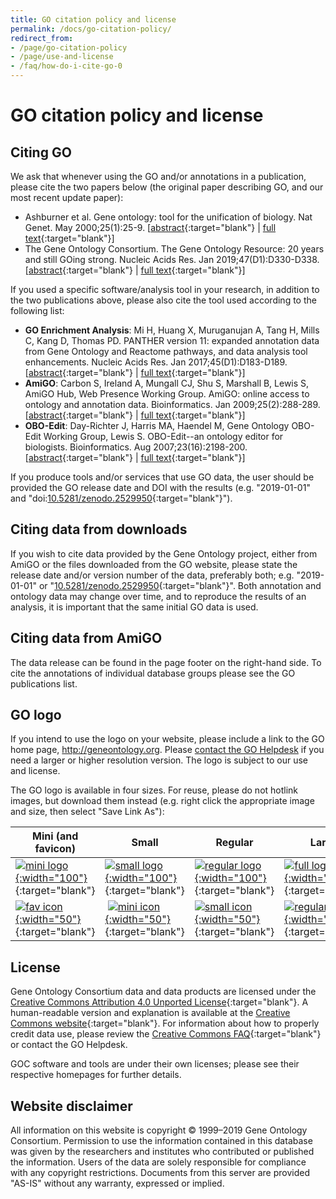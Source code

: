 ```yaml
---
title: GO citation policy and license
permalink: /docs/go-citation-policy/
redirect_from: 
- /page/go-citation-policy
- /page/use-and-license
- /faq/how-do-i-cite-go-0
---
```


# GO citation policy and license

## Citing GO

We ask that whenever using the GO and/or annotations in a publication, please cite the two papers below (the original paper describing GO, and our most recent update paper):
+ Ashburner et al. Gene ontology: tool for the unification of biology. Nat Genet. May 2000;25(1):25-9. \[[abstract](https://www.ncbi.nlm.nih.gov/pubmed/10802651){:target="blank"} \| [full text](https://www.ncbi.nlm.nih.gov/pmc/articles/PMC3037419/){:target="blank"}\]
+ The Gene Ontology Consortium. The Gene Ontology Resource: 20 years and still GOing strong. Nucleic Acids Res. Jan 2019;47(D1):D330-D338. \[[abstract](https://www.ncbi.nlm.nih.gov/pubmed/30395331){:target="blank"} \| [full text](https://academic.oup.com/nar/article/47/D1/D330/5160994){:target="blank"}\] 


If you used a specific software/analysis tool in your research, in addition to the two publications above, please also cite the tool used according to the following list:
+ **GO Enrichment Analysis**: Mi H, Huang X, Muruganujan A, Tang H, Mills C, Kang D, Thomas PD.  PANTHER version 11: expanded annotation data from Gene Ontology and Reactome pathways, and data analysis tool enhancements. Nucleic Acids Res. Jan 2017;45(D1):D183-D189.\[[abstract](https://www.ncbi.nlm.nih.gov/pubmed/27899595){:target="blank"} \| [full text](https://academic.oup.com/nar/article/45/D1/D183/2605815){:target="blank"}\]  
+ **AmiGO**: Carbon S, Ireland A, Mungall CJ, Shu S, Marshall B, Lewis S, AmiGO Hub, Web Presence Working Group. AmiGO: online access to ontology and annotation data. Bioinformatics. Jan 2009;25(2):288-289. \[[abstract](https://www.ncbi.nlm.nih.gov/pubmed/19033274){:target="blank"} \| [full text](http://bioinformatics.oxfordjournals.org/content/25/2/288.full.pdf+html){:target="blank"}\]  
+ **OBO-Edit**: Day-Richter J, Harris MA, Haendel M, Gene Ontology OBO-Edit Working Group, Lewis S. OBO-Edit--an ontology editor for biologists. Bioinformatics. Aug 2007;23(16):2198-200. \[[abstract](http://bioinformatics.oxfordjournals.org/content/23/16/2198){:target="blank"} \| [full text](http://bioinformatics.oxfordjournals.org/content/23/16/2198.full){:target="blank"}\]


If you produce tools and/or services that use GO data, the user should be provided the GO release date and DOI with the results (e.g. "2019-01-01" and "doi:[10.5281/zenodo.2529950](https://zenodo.org/record/2529950){:target="blank"}").

## Citing data from downloads

If you wish to cite data provided by the Gene Ontology project, either from AmiGO or the files downloaded from the GO website, please state the release date and/or version number of the data, preferably both; e.g. "2019-01-01" or "[10.5281/zenodo.2529950](https://zenodo.org/record/2529950){:target="blank"}". Both annotation and ontology data may change over time, and to reproduce the results of an analysis, it is important that the same initial GO data is used.

## Citing data from AmiGO

The data release can be found in the page footer on the right-hand side. To cite the annotations of individual database groups please see the GO publications list.

## GO logo

If you intend to use the logo on your website, please include a link to the GO home page, http://geneontology.org. Please [contact the GO Helpdesk](http://help.geneontology.org) if you need a larger or higher resolution version. The logo is subject to our use and license.

The GO logo is available in four sizes. For reuse, please do not hotlink images, but download them instead (e.g. right click the appropriate image and size, then select "Save Link As"):

| **Mini (and favicon)** | **Small** | **Regular** | **Large** |
|------|-------|---------|-------|
| [![mini logo](/assets/go-logo.mini.png){:width="100"}](/assets/go-logo.mini.png){:target="blank"} | [![small logo](/assets/go-logo.small.png){:width="100"}](/assets/go-logo.small.png){:target="blank"} | [![regular logo](/assets/go-logo.png){:width="100"}](/assets/go-logo.png){:target="blank"} | [![full logo](/assets/go-logo.large.png){:width="100"}](/assets/go-logo.large.png){:target="blank"} | 
| [![fav icon](/assets/go-logo-favicon.ico){:width="50"}](/assets/go-logo-favicon.ico){:target="blank"} | [![mini icon](/assets/go-logo-icon.mini.png){:width="50"}](/assets/go-logo-icon.mini.png){:target="blank"} | [![small icon](/assets/go-logo-icon.small.png){:width="50"}](/assets/go-logo-icon.small.png){:target="blank"} | [![regular icon](/assets/go-logo-icon.png){:width="50"}](/assets/go-logo-icon.png){:target="blank"} | 


## License    

Gene Ontology Consortium data and data products are licensed under the [Creative Commons Attribution 4.0 Unported License](https://creativecommons.org/licenses/by/4.0/legalcode){:target="blank"}. A human-readable version and explanation is available at the [Creative Commons website](https://creativecommons.org/licenses/by/4.0/){:target="blank"}. For information about how to properly credit data use, please review the [Creative Commons FAQ](http://wiki.creativecommons.org/Frequently_Asked_Questions){:target="blank"} or contact the GO Helpdesk.

GOC software and tools are under their own licenses; please see their respective homepages for further details.

## Website disclaimer

All information on this website is copyright © 1999–2019 Gene Ontology Consortium. Permission to use the information contained in this database was given by the researchers and institutes who contributed or published the information. Users of the data are solely responsible for compliance with any copyright restrictions. Documents from this server are provided "AS-IS" without any warranty, expressed or implied.

